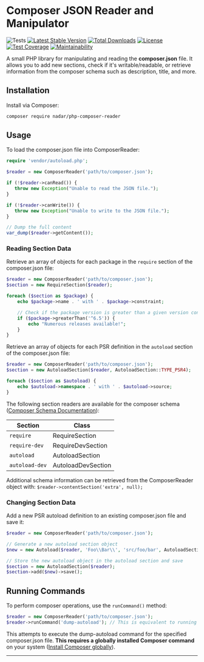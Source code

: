 # Composer JSON Reader and Manipulator

![Tests](https://github.com/nadar/php-composer-reader/workflows/Tests/badge.svg)
[![Latest Stable Version](https://poser.pugx.org/nadar/php-composer-reader/v/stable)](https://packagist.org/packages/nadar/php-composer-reader)
[![Total Downloads](https://poser.pugx.org/nadar/php-composer-reader/downloads)](https://packagist.org/packages/nadar/php-composer-reader)
[![License](https://poser.pugx.org/nadar/php-composer-reader/license)](https://packagist.org/packages/nadar/php-composer-reader)
[![Test Coverage](https://api.codeclimate.com/v1/badges/3d695b2ba5d4298e28fe/test_coverage)](https://codeclimate.com/github/nadar/php-composer-reader/test_coverage)
[![Maintainability](https://api.codeclimate.com/v1/badges/3d695b2ba5d4298e28fe/maintainability)](https://codeclimate.com/github/nadar/php-composer-reader/maintainability)

A small PHP library for manipulating and reading the **composer.json** file. It allows you to add new sections, check if it's writable/readable, or retrieve information from the composer schema such as description, title, and more.

## Installation

Install via Composer:

```sh
composer require nadar/php-composer-reader
```

## Usage

To load the composer.json file into ComposerReader:

```php
require 'vendor/autoload.php';

$reader = new ComposerReader('path/to/composer.json');

if (!$reader->canRead()) {
   throw new Exception("Unable to read the JSON file.");
}

if (!$reader->canWrite()) {
   throw new Exception("Unable to write to the JSON file.");
}

// Dump the full content
var_dump($reader->getContent());
```

### Reading Section Data

Retrieve an array of objects for each package in the `require` section of the composer.json file:

```php
$reader = new ComposerReader('path/to/composer.json');
$section = new RequireSection($reader);

foreach ($section as $package) {
    echo $package->name . ' with ' . $package->constraint;

    // Check if the package version is greater than a given version constraint.
    if ($package->greaterThan('^6.5')) {
        echo "Numerous releases available!";
    }
}
```

Retrieve an array of objects for each PSR definition in the `autoload` section of the composer.json file:

```php
$reader = new ComposerReader('path/to/composer.json');
$section = new AutoloadSection($reader, AutoloadSection::TYPE_PSR4);

foreach ($section as $autoload) {
    echo $autoload->namespace . ' with ' . $autoload->source;
}
```

The following section readers are available for the composer schema ([Composer Schema Documentation](https://getcomposer.org/doc/04-schema.md)):

| Section        | Class              |
|----------------|--------------------|
| `require`      | RequireSection     |
| `require-dev`  | RequireDevSection  |
| `autoload`     | AutoloadSection    |
| `autoload-dev` | AutoloadDevSection |

Additional schema information can be retrieved from the ComposerReader object with: `$reader->contentSection('extra', null);`

### Changing Section Data

Add a new PSR autoload definition to an existing composer.json file and save it:

```php
$reader = new ComposerReader('path/to/composer.json');

// Generate a new autoload section object
$new = new Autoload($reader, 'Foo\\Bar\\', 'src/foo/bar', AutoloadSection::TYPE_PSR4);

// Store the new autoload object in the autoload section and save
$section = new AutoloadSection($reader);
$section->add($new)->save();
```

## Running Commands

To perform composer operations, use the `runCommand()` method:

```php
$reader = new ComposerReader('path/to/composer.json');
$reader->runCommand('dump-autoload'); // This is equivalent to running `composer dump-autoload`
```

This attempts to execute the dump-autoload command for the specified composer.json file. **This requires a globally installed Composer command** on your system ([Install Composer globally](https://getcomposer.org/doc/00-intro.md#globally)).

---
